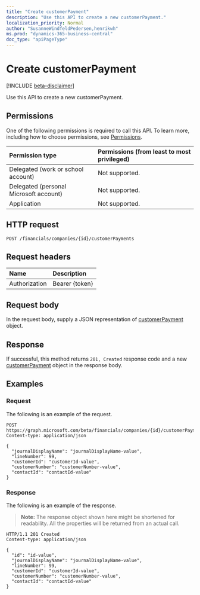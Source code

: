 ```yaml
---
title: "Create customerPayment"
description: "Use this API to create a new customerPayment."
localization_priority: Normal
author: "SusanneWindfeldPedersen,henrikwh"
ms.prod: "dynamics-365-business-central"
doc_type: "apiPageType"
---
```


# Create customerPayment

[!INCLUDE [beta-disclaimer](../../includes/beta-disclaimer.md)]

Use this API to create a new customerPayment.

## Permissions

One of the following permissions is required to call this API. To learn more, including how to choose permissions, see [Permissions](/graph/permissions-reference).

| Permission type                        | Permissions (from least to most privileged) |
|:---------------------------------------|:--------------------------------------------|
| Delegated (work or school account)     | Not supported. |
| Delegated (personal Microsoft account) | Not supported. |
| Application                            | Not supported. |

## HTTP request

<!-- { "blockType": "ignored" } -->

```http
POST /financials/companies/{id}/customerPayments
```

## Request headers

| Name          | Description   |
|:--------------|:--------------|
| Authorization | Bearer {token} |

## Request body

In the request body, supply a JSON representation of [customerPayment](../resources/customerpayment.md) object.

## Response

If successful, this method returns `201, Created` response code and a new [customerPayment](../resources/dynamics-customerpayment.md) object in the response body.

## Examples

### Request

The following is an example of the request.
<!-- {
  "blockType": "request",
  "name": "create_customerpayment_from_company"
}-->

```http
POST https://graph.microsoft.com/beta/financials/companies/{id}/customerPayments
Content-type: application/json

{
  "journalDisplayName": "journalDisplayName-value",
  "lineNumber": 99,
  "customerId": "customerId-value",
  "customerNumber": "customerNumber-value",
  "contactId": "contactId-value"
}
```

### Response

The following is an example of the response.

> **Note:** The response object shown here might be shortened for readability. All the properties will be returned from an actual call.

<!-- {
  "blockType": "response",
  "truncated": true,
  "@odata.type": "microsoft.graph.customerPayment"
} -->

```http
HTTP/1.1 201 Created
Content-type: application/json

{
  "id": "id-value",
  "journalDisplayName": "journalDisplayName-value",
  "lineNumber": 99,
  "customerId": "customerId-value",
  "customerNumber": "customerNumber-value",
  "contactId": "contactId-value"
}
```

<!-- uuid: 16cd6b66-4b1a-43a1-adaf-3a886856ed98
2019-02-04 14:57:30 UTC -->
<!-- {
  "type": "#page.annotation",
  "description": "Create customerPayment",
  "keywords": "",
  "section": "documentation",
  "tocPath": ""
}-->